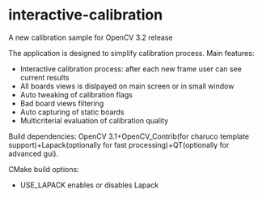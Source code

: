 # interactive-calibration

A new calibration sample for OpenCV 3.2 release

The application is designed to simplify calibration process.
Main features:
- Interactive calibration process: after each new frame user can see current results
- All boards views is dislpayed on main screen or in small window
- Auto tweaking of calibration flags
- Bad board views filtering
- Auto capturing of static boards
- Multicriterial evaluation of calibration quality 

Build dependencies: OpenCV 3.1+OpenCV_Contrib(for charuco template support)+Lapack(optionally for fast processing)+QT(optionally for advanced gui).

CMake build options:
- USE_LAPACK enables or disables Lapack
